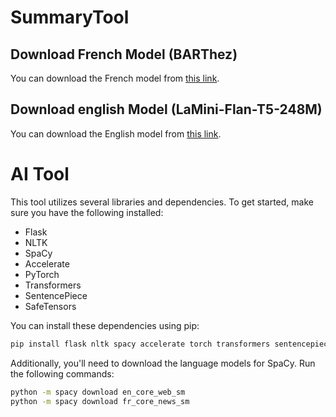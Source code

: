 # SummaryTool

## Download French Model (BARThez)

You can download the French model from [this link](https://huggingface.co/moussaKam/barthez-orangesum-abstract/tree/main).

## Download english Model (LaMini-Flan-T5-248M)

You can download the English model from [this link](https://huggingface.co/MBZUAI/LaMini-Flan-T5-248M/tree/main).

# AI Tool

This tool utilizes several libraries and dependencies. To get started, make sure you have the following installed:

- Flask
- NLTK
- SpaCy
- Accelerate
- PyTorch
- Transformers
- SentencePiece
- SafeTensors

You can install these dependencies using pip:

```bash
pip install flask nltk spacy accelerate torch transformers sentencepiece safetensors
```

Additionally, you'll need to download the language models for SpaCy. Run the following commands:

```bash
python -m spacy download en_core_web_sm
python -m spacy download fr_core_news_sm

